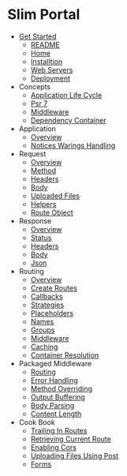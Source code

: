 # Slim Portal

- [Get Started]()
  * [README](1-Get-started/0-README.md)
  * [Home](1-Get-started/1-home.md)
  * [Installtion](1-Get-started/2-installtion.md)
  * [Web Servers](1-Get-started/3-web-servers.md)
  * [Deployment](1-Get-started/4-deployment.md)
- Concepts
  * [Application Life Cycle](2-concepts/1-application-life-cycle.md)
  * [Psr 7](2-concepts/2-psr-7.md)
  * [Middleware](2-concepts/3-middleware.md)
  * [Dependency Container](2-concepts/4-dependency-container.md)
- Application
  * [Overview](3-application/1-overview.md)
  * [Notices Warings Handling](3-application/2-notices-warings-handling.md)
- Request
  * [Overview](4-request/1-overview.md)
  * [Method](4-request/2-method.md)
  * [Headers](4-request/3-headers.md)
  * [Body](4-request/4-body.md)
  * [Uploaded Files](4-request/5-uploaded-files.md)
  * [Helpers](4-request/6-helpers.md)
  * [Route Object](4-request/7-route-object.md)
- Response
  * [Overview](5-response/1-overview.md)
  * [Status](5-response/2-status.md)
  * [Headers](5-response/3-headers.md)
  * [Body](5-response/4-body.md)
  * [Json](5-response/5-json.md)
- Routing
  * [Overview](6-routing/1-overview.md)
  * [Create Routes](6-routing/2-create-routes.md)
  * [Callbacks](6-routing/3-callbacks.md)
  * [Strategies](6-routing/4-strategies.md)
  * [Placeholders](6-routing/5-placeholders.md)
  * [Names](6-routing/6-names.md)
  * [Groups](6-routing/7-groups.md)
  * [Middleware](6-routing/8-middleware.md)
  * [Caching](6-routing/9-caching.md)
  * [Container Resolution](6-routing/10-container-resolution.md)
- Packaged Middleware
  * [Routing](7-packaged-middleware/1-routing.md)
  * [Error Handling](7-packaged-middleware/2-error-handling.md)
  * [Method Overriding](7-packaged-middleware/3-method-overriding.md)
  * [Output Buffering](7-packaged-middleware/4-output-buffering.md)
  * [Body Parsing](7-packaged-middleware/5-body-parsing.md)
  * [Content Length](7-packaged-middleware/6-content-length.md)
- Cook Book
  * [Trailing In Routes](8-cook-book/1-trailing-in-routes.md)
  * [Retrieving Current Route](8-cook-book/2-retrieving-current-route.md)
  * [Enabling Cors](8-cook-book/3-enabling-cors.md)
  * [Uploading Files Using Post](8-cook-book/4-uploading-files-using-post.md)
  * [Forms](8-cook-book/5-forms.md)
